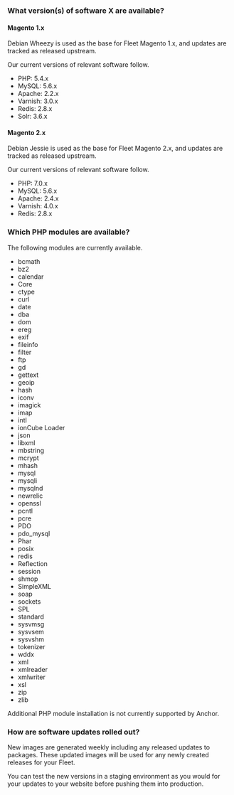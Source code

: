 ### What version(s) of software X are available?

#### Magento 1.x

Debian Wheezy is used as the base for Fleet Magento 1.x, and updates are tracked as released upstream.

Our current versions of relevant software follow.

 - PHP: 5.4.x
 - MySQL: 5.6.x
 - Apache: 2.2.x
 - Varnish: 3.0.x
 - Redis: 2.8.x
 - Solr: 3.6.x

#### Magento 2.x

Debian Jessie is used as the base for Fleet Magento 2.x, and updates are tracked as released upstream.

Our current versions of relevant software follow.

 - PHP: 7.0.x
 - MySQL: 5.6.x
 - Apache: 2.4.x
 - Varnish: 4.0.x
 - Redis: 2.8.x

### Which PHP modules are available?

The following modules are currently available.

 - bcmath
 - bz2
 - calendar
 - Core
 - ctype
 - curl
 - date
 - dba
 - dom
 - ereg
 - exif
 - fileinfo
 - filter
 - ftp
 - gd
 - gettext
 - geoip
 - hash
 - iconv
 - imagick
 - imap
 - intl
 - ionCube Loader
 - json
 - libxml
 - mbstring
 - mcrypt
 - mhash
 - mysql
 - mysqli
 - mysqlnd
 - newrelic
 - openssl
 - pcntl
 - pcre
 - PDO
 - pdo_mysql
 - Phar
 - posix
 - redis
 - Reflection
 - session
 - shmop
 - SimpleXML
 - soap
 - sockets
 - SPL
 - standard
 - sysvmsg
 - sysvsem
 - sysvshm
 - tokenizer
 - wddx
 - xml
 - xmlreader
 - xmlwriter
 - xsl
 - zip
 - zlib

Additional PHP module installation is not currently supported by Anchor.

### How are software updates rolled out?

New images are generated weekly including any released updates to packages. These
updated images will be used for any newly created releases for your Fleet.

You can test the new versions in a staging environment as you would for your updates to
your website before pushing them into production.
